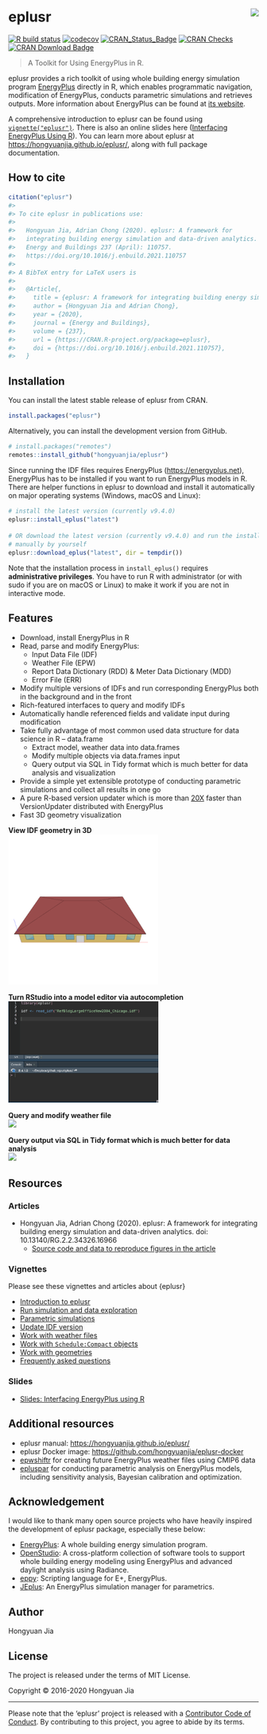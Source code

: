 
<!-- README.md is generated from README.Rmd. Please edit that file -->

# eplusr <img src="man/figures/logo.svg" align="right" />

<!-- badges: start -->

[![R build
status](https://github.com/hongyuanjia/eplusr/workflows/R-CMD-check/badge.svg)](https://github.com/hongyuanjia/eplusr/actions)
[![codecov](https://codecov.io/gh/hongyuanjia/eplusr/branch/master/graph/badge.svg)](https://codecov.io/gh/hongyuanjia/eplusr)
[![CRAN\_Status\_Badge](http://www.r-pkg.org/badges/version/eplusr)](https://cran.r-project.org/package=eplusr)
[![CRAN
Checks](https://cranchecks.info/badges/summary/eplusr)](https://cranchecks.info/pkgs/eplusr)
[![CRAN Download
Badge](https://cranlogs.r-pkg.org/badges/eplusr)](https://cran.r-project.org/package=eplusr)
<!-- badges: end -->

> A Toolkit for Using EnergyPlus in R.

eplusr provides a rich toolkit of using whole building energy simulation
program [EnergyPlus](https://energyplus.net) directly in R, which
enables programmatic navigation, modification of EnergyPlus, conducts
parametric simulations and retrieves outputs. More information about
EnergyPlus can be found at [its website](https://energyplus.net).

A comprehensive introduction to eplusr can be found using
[`vignette("eplusr")`](https://hongyuanjia.github.io/eplusr/articles/eplusr.html).
There is also an online slides here ([Interfacing EnergyPlus Using
R](https://hongyuanjia.github.io/eplusrIntro/)). You can learn more
about eplusr at <https://hongyuanjia.github.io/eplusr/>, along with full
package documentation.

## How to cite

``` r
citation("eplusr")
#> 
#> To cite eplusr in publications use:
#> 
#>   Hongyuan Jia, Adrian Chong (2020). eplusr: A framework for
#>   integrating building energy simulation and data-driven analytics.
#>   Energy and Buildings 237 (April): 110757.
#>   https://doi.org/10.1016/j.enbuild.2021.110757
#> 
#> A BibTeX entry for LaTeX users is
#> 
#>   @Article{,
#>     title = {eplusr: A framework for integrating building energy simulation and data-driven analytics},
#>     author = {Hongyuan Jia and Adrian Chong},
#>     year = {2020},
#>     journal = {Energy and Buildings},
#>     volume = {237},
#>     url = {https://CRAN.R-project.org/package=eplusr},
#>     doi = {https://doi.org/10.1016/j.enbuild.2021.110757},
#>   }
```

## Installation

You can install the latest stable release of eplusr from CRAN.

``` r
install.packages("eplusr")
```

Alternatively, you can install the development version from GitHub.

``` r
# install.packages("remotes")
remotes::install_github("hongyuanjia/eplusr")
```

Since running the IDF files requires EnergyPlus
(<https://energyplus.net>), EnergyPlus has to be installed if you want
to run EnergyPlus models in R. There are helper functions in eplusr to
download and install it automatically on major operating systems
(Windows, macOS and Linux):

``` r
# install the latest version (currently v9.4.0)
eplusr::install_eplus("latest")

# OR download the latest version (currently v9.4.0) and run the installer
# manually by yourself
eplusr::download_eplus("latest", dir = tempdir())
```

Note that the installation process in `install_eplus()` requires
**administrative privileges**. You have to run R with administrator (or
with sudo if you are on macOS or Linux) to make it work if you are not
in interactive mode.

## Features

-   Download, install EnergyPlus in R
-   Read, parse and modify EnergyPlus:
    -   Input Data File (IDF)
    -   Weather File (EPW)
    -   Report Data Dictionary (RDD) & Meter Data Dictionary (MDD)
    -   Error File (ERR)
-   Modify multiple versions of IDFs and run corresponding EnergyPlus
    both in the background and in the front
-   Rich-featured interfaces to query and modify IDFs
-   Automatically handle referenced fields and validate input during
    modification
-   Take fully advantage of most common used data structure for data
    science in R – data.frame
    -   Extract model, weather data into data.frames
    -   Modify multiple objects via data.frames input
    -   Query output via SQL in Tidy format which is much better for
        data analysis and visualization
-   Provide a simple yet extensible prototype of conducting parametric
    simulations and collect all results in one go
-   A pure R-based version updater which is more than
    [20X](https://hongyuanjia.github.io/eplusr/articles/transition.html)
    faster than VersionUpdater distributed with EnergyPlus
-   Fast 3D geometry visualization

**View IDF geometry in 3D**  
<img src="https://github.com/hongyuanjia/eplusr/blob/master/tools/figures/view_geometry.gif?raw=true" width="60%" />

**Turn RStudio into a model editor via autocompletion**  
<img src="https://github.com/hongyuanjia/eplusr/blob/master/tools/figures/autocomplete.gif?raw=true" width="60%" />

**Query and modify weather file**  
<img src="https://github.com/hongyuanjia/eplusr/blob/master/tools/figures/epw.gif?raw=true" width="60%" />

**Query output via SQL in Tidy format which is much better for data
analysis**  
<img src="https://github.com/hongyuanjia/eplusr/blob/master/tools/figures/job.gif?raw=true" width="60%" />

## Resources

### Articles

-   Hongyuan Jia, Adrian Chong (2020). eplusr: A framework for
    integrating building energy simulation and data-driven analytics.
    doi: 10.13140/RG.2.2.34326.16966
    -   [Source code and data to reproduce figures in the
        article](https://github.com/ideas-lab-nus/eplusr-paper)

### Vignettes

Please see these vignettes and articles about {eplusr}

-   [Introduction to
    eplusr](https://hongyuanjia.github.io/eplusr/articles/eplusr.html)
-   [Run simulation and data
    exploration](https://hongyuanjia.github.io/eplusr/articles/job.html)
-   [Parametric
    simulations](https://hongyuanjia.github.io/eplusr/articles/param.html)
-   [Update IDF
    version](https://hongyuanjia.github.io/eplusr/articles/transition.html)
-   [Work with weather
    files](https://hongyuanjia.github.io/eplusr/articles/epw.html)
-   [Work with `Schedule:Compact`
    objects](https://hongyuanjia.github.io/eplusr/articles/schedule.html)
-   [Work with
    geometries](https://hongyuanjia.github.io/eplusr/articles/geom.html)
-   [Frequently asked
    questions](https://hongyuanjia.github.io/eplusr/articles/faq.html)

### Slides

-   [Slides: Interfacing EnergyPlus using
    R](https://hongyuanjia.github.io/eplusrIntro/)

## Additional resources

-   eplusr manual: <https://hongyuanjia.github.io/eplusr/>
-   eplusr Docker image: <https://github.com/hongyuanjia/eplusr-docker>
-   [epwshiftr](https://CRAN.R-project.org/package=epwshiftr) for
    creating future EnergyPlus weather files using CMIP6 data
-   [epluspar](https://github.com/hongyuanjia/epluspar) for conducting
    parametric analysis on EnergyPlus models, including sensitivity
    analysis, Bayesian calibration and optimization.

## Acknowledgement

I would like to thank many open source projects who have heavily
inspired the development of eplusr package, especially these below:

-   [EnergyPlus](https://www.energyplus.net): A whole building energy
    simulation program.
-   [OpenStudio](https://www.openstudio.net): A cross-platform
    collection of software tools to support whole building energy
    modeling using EnergyPlus and advanced daylight analysis using
    Radiance.
-   [eppy](https://github.com/santoshphilip/eppy): Scripting language
    for E+, EnergyPlus.
-   [JEplus](http://www.jeplus.org): An EnergyPlus simulation manager
    for parametrics.

## Author

Hongyuan Jia

## License

The project is released under the terms of MIT License.

Copyright © 2016-2020 Hongyuan Jia

------------------------------------------------------------------------

Please note that the ‘eplusr’ project is released with a [Contributor
Code of
Conduct](https://github.com/hongyuanjia/eplusr/blob/master/.github/CODE_OF_CONDUCT.md).
By contributing to this project, you agree to abide by its terms.
